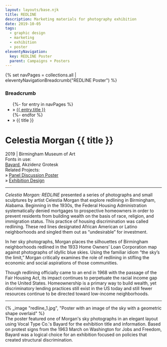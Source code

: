 ```yaml
---
layout: layouts/base.njk
title: REDLINE
description: Marketing materials for photography exhibition
date: 2019-10-05
tags:
  - graphic design
  - marketing
  - exhibition
  - poster
eleventyNavigation:
  key: REDLINE Poster
  parent: Campaigns + Posters
---
```

{% set navPages = collections.all | eleventyNavigationBreadcrumb("REDLINE Poster") %}
<div class="breadcrumb">
    <h3 class="visually-hidden">Breadcrumb</h3>
	<ul class="nav">
            {%- for entry in navPages %}
		<li class="nav-item"{% if entry.url == page.url %} class="active-breadcrumb"{% endif %}> » <a href="{{ entry.url }}">{{ entry.title }}</a></li>
  	    	{%- endfor %}
	    <li class="nav-item"><active-breadcrumb>» {{ title }}</active-breadcrumb></li>
	</ul>
</div>
<div class="container">
	<div class="row"></div>
	<div class="row">
		<div class="col-4 col-4-md col-4-lg">
			<h1>Celestia Morgan {{ title }}</h1>
			<figcaption>2019 | Birmingham Museum of Art</figcaption>
            <figcaption>Fonts in use:</br><a href="https://www.vocaltype.co/history-of/bayard">Bayard</a>, Akzidenz Grotesk</figcaption>
            <figcaption>Related Projects:
				</br>» <a href=/creative_index/campaigns_posters/2019_redlining>Panel Discussion Poster</a>
				</br>» <a href=/creative_index/interactive_exhibitions/2019_redline>Exhibition Design</a>
			</figcaption>
			<hr>
			<p><em>Celestia Morgan: REDLINE</em> presented a series of photographs and small sculptures by artist Celestia Morgan that explore redlining in Birmingham, Alabama. Beginning in the 1930s, the Federal Housing Administration systematically denied mortgages to prospective homeowners in order to prevent residents from building wealth on the basis of race, religion, and immigration status. This practice of housing discrimination was called redlining. These red lines designated African American or Latino neighborhoods and singled them out as “undesirable” for investment. <p>In her sky photographs, Morgan places the silhouettes of Birmingham neighborhoods redlined in the 1933 Home Owners’ Loan Corporation map against photographs of idyllic blue skies. Using the familiar idiom “the sky’s the limit,” Morgan critically examines the role of redlining in stifling the economic and social aspirations of those communities.</p>
			<p>Though redlining officially came to an end in 1968 with the passage of the Fair Housing Act, its impact continues to perpetuate the racial income gap in the United States. Homeownership is a primary way to build wealth, yet discriminatory lending practices still exist in the US today and still fewer resources continue to be directed toward low-income neighborhoods.</P>
            <hr>
		</div>
        <div class="col"></div>
        <div class="col-6 col-6-md col-6-lg">
			{% _image "redline_1.jpg", "Poster with an image of the sky with a geometric shape overlaid" %}
			<figcaption>The poster featured one of Morgan's sky photographs in an elegant layout using Vocal Type Co.'s Bayard for the exhibition title and information. Based on protest signs from the 1963 March on Washington for Jobs and Freedom, Bayard was a logical choice for an exhibition focused on policies that created structural discrimination.</figcaption>
		</div>
	</div>
</div>